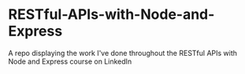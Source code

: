 # RESTful-APIs-with-Node-and-Express
A repo displaying the work I've done throughout the RESTful APIs with Node and Express course on LinkedIn
